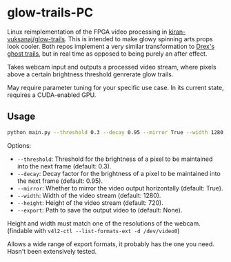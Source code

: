 # glow-trails-PC
Linux reimplementation of the FPGA video processing in [kiran-vuksanaj/glow-trails](https://github.com/kiran-vuksanaj/glow-trails). This is intended to make glowy spinning arts props look cooler. Both repos implement a very similar transformation to [Drex's ghost trails](https://www.youtube.com/watch?v=ZhylHYvUFT4), but in real time as opposed to being purely an after effect.

Takes webcam input and outputs a processed video stream, where pixels above a certain brightness threshold genrerate glow trails.

May require parameter tuning for your specific use case. In its current state, requires a CUDA-enabled GPU.

## Usage

```bash
python main.py --threshold 0.3 --decay 0.95 --mirror True --width 1280 --height 720 --export ~/out.avi
```

Options:
- `--threshold`: Threshold for the brightness of a pixel to be maintained into the next frame (default: 0.3).
- `--decay`: Decay factor for the brightness of a pixel to be maintained into the next frame (default: 0.95).
- `--mirror`: Whether to mirror the video output horizontally (default: True).
- `--width`: Width of the video stream (default: 1280).
- `--height`: Height of the video stream (default: 720).
- `--export`: Path to save the output video to (default: None).

Height and width must match one of the resolutions of the webcam. (findable with `v4l2-ctl --list-formats-ext -d /dev/video0`)

Allows a wide range of export formats, it probably has the one you need. Hasn't been extensively tested.
